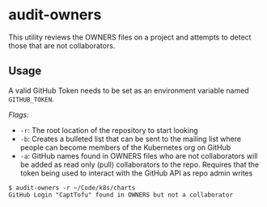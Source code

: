 # audit-owners

This utility reviews the OWNERS files on a project and attempts to detect those
that are not collaborators.

## Usage

A valid GitHub Token needs to be set as an environment variable named `GITHUB_TOKEN`.

*Flags:*

* `-r`: The root location of the repository to start looking
* `-b`: Creates a bulleted list that can be sent to the mailing list where
  people can become members of the Kubernetes org on GitHub
* `-a`: GitHub names found in OWNERS files who are not collaborators will be
  added as read only (pull) collaborators to the repo. Requires that the token
  being used to interact with the GitHub API as repo admin writes

```
$ audit-owners -r ~/Code/k8s/charts
GitHub Login "CaptTofu" found in OWNERS but not a collaborator
```